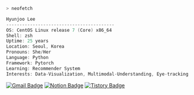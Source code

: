 ```zsh
> neofetch
```
```csharp
Hyunjoo Lee
-----------------------------------------
OS: CentOS Linux release 7 (Core) x86_64 
Shell: zsh
Uptime: 25 years
Location: Seoul, Korea
Pronouns: She/Her
Language: Python
Framework: Pytorch
Learning: Recommender System
Interests: Data-Visualization, Multimodal-Understanding, Eye-tracking
```

[![Gmail Badge](https://img.shields.io/badge/-Gmail-d14836?style=flat-square&logo=Gmail&logoColor=white&link=mailto:alro92333@gmail.com)](mailto:alro92333@gmail.com)
[![Notion Badge](https://img.shields.io/badge/-Notion-black?style=flat-square&logo=Notion&link=http://uhhyunjoo.dev/)](http://uhhyunjoo.dev/)
[![Tistory Badge](https://img.shields.io/badge/-Tistory-orange?style=flat-square&link=http://uhhyunjoo.tistory.com/)](https://uhhyunjoo.tistory.com/)
